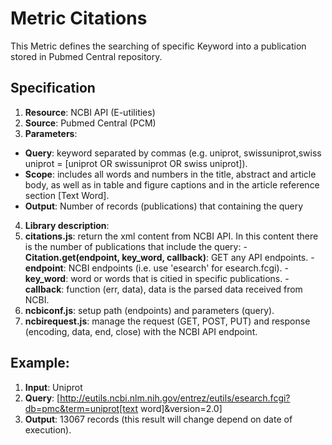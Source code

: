 # Metric Citations

This Metric defines the searching of specific Keyword into a publication stored in Pubmed Central repository.

## Specification

1. **Resource**: NCBI API (E-utilities)
2. **Source**:  Pubmed Central (PCM)
3. **Parameters**:
 - **Query**: keyword separated by commas (e.g. uniprot, swissuniprot,swiss uniprot = [uniprot OR swissuniprot OR swiss uniprot]).
 - **Scope**: includes all words and numbers in the title, abstract and article body, as well as in table and figure captions and in the article reference section [Text Word]. 
 - **Output**: Number of records (publications) that containing the query 
4. **Library description**: 
  1. **citations.js**: return the xml content from NCBI API. In this content there is the number of publications that include the query:
    - **Citation.get(endpoint, key_word, callback)**: GET any API endpoints.
    - **endpoint**: NCBI endpoints (i.e. use 'esearch' for esearch.fcgi).
    - **key_word**: word or words that is citied in specific publications.
    - **callback**: function (err, data),  data is the parsed data received from NCBI.
  2. **ncbiconf.js**: setup path (endpoints) and parameters (query).
  3. **ncbirequest.js**:  manage the request (GET, POST, PUT) and response (encoding, data, end, close) with the NCBI API endpoint.

## Example:
1. **Input**: Uniprot
2. **Query**:   [http://eutils.ncbi.nlm.nih.gov/entrez/eutils/esearch.fcgi?db=pmc&term=uniprot[text word]&version=2.0]
3. **Output**: 13067 records (this result will change depend on date of execution).
